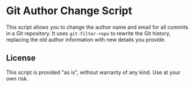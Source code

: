 # Git Author Change Script

This script allows you to change the author name and email for all commits in a Git repository. It uses `git-filter-repo` to rewrite the Git history, replacing the old author information with new details you provide.

## License

This script is provided "as is", without warranty of any kind. Use at your own risk.
